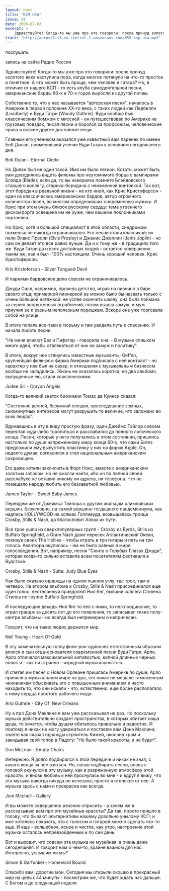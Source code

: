 ```yaml
---
layout: post
title: "КСП USA"
issue: 59
date: 2006-07-02
excerpt: >
    Здравствуйте! Когда-то мы уже про это говорили: после причуд золотого века наступила пора, когда многих потянуло на что-то простое и понятное. А что может быть проще, чем человек и гитара? Но, в отличие от нашего КСП - то есть клуба самодеятельной песни, американские барды 60-х и 70-х годов выросли из другой почвы.
track: "http://aerost8.s3.eu-central-1.amazonaws.com/059-ksp-usa.mp3"
---
```


послушать

запись на сайте Радио России

Здравствуйте! Когда-то мы уже про это говорили: после причуд золотого века наступила пора, когда многих потянуло на что-то простое и понятное. А что может быть проще, чем человек и гитара? Но, в отличие от нашего КСП - то есть клуба самодеятельной песни, американские барды 60-х и 70-х годов выросли из другой почвы.

Собственно то, что у нас называется "авторская песня", началось в Америке в первой половине XX-го века, с таких людей как Ледбелли (Leadbelly) и Вуди Гатри (Woody Guthrie). Вуди вообще был классическим бомжом с миссией - он путешествовал по Америке на грузовых поездах, писал песни и боролся за профсоюзы, человеческие права и всякие другие достойные вещи.

Главным его учеником оказался уже известный вам паренек по имени Боб Дилан, применивший учение Вуди Гатри к условиям сегодняшнего дня.

Bob Dylan - Eternal Circle

Но Дилан был не один такой. Имя им было легион. Кстати, может быть вам доводилось видеть фильмы про неутомимого борца с вампирами Блэйда (Blade); если да, то вы наверняка помните Блэйдовского старшего коллегу, старика-бородача с неизменной винтовкой. Так вот, этот бородач в реальной жизни - не кто иной, как Крис Кристоферсон - один из классических американских бардов, автор огромного количества песен, во многом определивших современную музыку. И Крис при этом очень близок русскому сердцу: тема утреннего дискомфорта освещена им не хуже, чем нашими поклонниками портвейна.

Но Крис, хотя и большой специалист в этой области, синдромом похмелья не никогда ограничивался. Его песни стали классикой; их пели Элвис Пресли (Elvis Presley) и Джанис Джоплин (Janis Joplin) - но сам он делает это все равно лучше. Да и к тому же - в традициях того же  Вуди Гатри да и всех достойных людей - остается совершенно таким же, как и был -100% настоящим. Очень хороший человек. Крис Кристоферсон.

Kris Kristoferson - Silver Tongued Devil

И парнями бардовское дело совсем не ограничивалось.

Джуди Силл, например, провела детство, играя на пианино в баре своего отца; примерной пионеркой ее можно было бы назвать только с очень большой натяжкой: не успев окончить школу, она была поймана за серию вооруженных ограблений, потом вышла замуж, и муж приучил ее к разным неполезным порошкам. Вскоре она уже торговала собой на улице.

В итоге попала все-таки в тюрьму и там увидела путь к спасению. И начала писать песни.

"На меня влияют Бах и Пифагор - говорила она. - В музыке слишком много идей, чтобы отвлекаться от них на замуж и политику".

В итоге, вокруг нее стянулись известные музыканты; Geffen, крупнейшая фолк-рок-фирма Америки подписала с ней контракт - но характер у нее был не сахар, и отношения с музыкальным бизнесом вообще не заладились. Жизнь ее оказалась коротка, но два альбома, выпущенные ею, стали классическими.

Judee Sill - Crayon Angels

Когда-то великий знаток биохимии Томас де Куинси сказал:

"Состояние вечной, безумной спешки, преследование земных, сиюминутных интересов могут разрушить то величие, что заложено во всех людях".

Вдумавшись в эту в виду простую фразу, один Джеймс Тэйлор совсем перестал куда-либо торопиться и расслабился до полного логического конца. Песни, которые у него получались в этом состоянии, пришлись настолько по душе напряженному миру конца 60-х, что сами Битлз предложили ему выпустить пластинку у них на фирме Apple. Он, недолго думая, согласился и стал национальным американским сокровищем.

Его даже хотели заключить в Форт Нокс, вместе с американским золотым запасом, но не смогли найти, ибо он по полной своей расслабухе не оставил никому ни адреса, ни телефона. Что не помешало народу любить его беззаветной любовью.

James Taylor - Sweet Baby James

Перейдем же от Джеймса Тэйлора к другим жильцам олимпийских вершин. Безусловно, на самой вершине тогдашнего пандемониума, как надпись HOLLYWOOD на холмах Голливуда, возвышалась троица Crosby, Stills & Nash, да благословит Аллах их пути.

Все трое ушли из сверхпопулярных групп - Crosby из Byrds, Stills из Buffalo Springfield, а Gram Nash даже пересек Атлантический Океан, покинув своих The Hollies - чтобы играть в три гитары и петь на три голоса. Авантюра окупилась - им не было равных в мире голосоведения. Вот, например, песня "Сюита о Голубых Глазах Джуди", которая когда-то сильно вставила всем посетителям фестиваля в Вудстоке.

Crosby, Stills & Nash - Suite: Judy Blue Eyes

Как было сказано однажды на одном пьяном углу: где трое, там и четверо. На втором альбоме к Crosby, Stills & Nash присоединился еще один голос: неотесанный правдолюб Нил Янг, бывший коллега Стивена Стилса по группе Buffalo Springfield.

И последующие декады Нил Янг то пел с ними, то пел поодиночке, то играл грандж за десять лет до его появления, то записывал тихие полу-кантри альбомы - но всегда был непримирим и непричесан.

Говорят, что на таких людях держится мир.

Neil Young - Heart Of Gold

В эту замечательную толпу фолк-рок-одиночек естественным образом влился и сын отца-основателя современной песни Вуди Гатри, Арло. Арло отличался максимальной хиповостью, копной длинных черных волос и - как ни странно - изрядной музыкальностью.

И спетая им песня о Новом Орлеане пришлась Америке по душе; Арло приняли в музыкальном мире на ура, что никак не мешало таможенным чиновникам обыскивать его с повышенным вниманием и часто находить то, что они искали - что, естественно, еще более располагало к нему сердца простого рабочего люда.

Arlo Guthrie - City Of  New Orleans

Ну а про Дона Маклина я вам уже рассказывал не раз. Но поскольку музыка действительно создает пространства, в которых обитает наша душа, то хочется, чтобы душам обиталось привольно и радостно. И поэтому я никак не могу удержаться и поставлю вам Дона Маклина; знаете как сказал однажды строитель Кижей, окончив храм и закидывая свой топор в Ладогу: "Не было такой красоты, и не будет".

Don McLean - Empty Chairs

Интересно. Я долго подбирался к этой передаче и никак не знал, с какого конца за нее взяться. Но, начав подбирать песни, вновь с головой окунулся в эту музыку, как в разряженную атмосферу этой красоты, и вновь любовь к ней проснулась во мне - и вдруг я вижу, что эта музыка никогда никуда не исчезала; просто я отвлекся от нее. А музыка здесь с нами и прекрасна как всегда.

Joni Mitchell - Gallery

И вы можете совершенно резонно спросить - а зачем же я рассказываю вам про эти музейные красоты? Да так, просто пришло в голову, что бывают альтернативы нашему довольно унылому КСП; и мне хотелось показать, что с голосом и гитарой можно сделать что-то еще. И еще - волшебное, ясное и чистое, как утро, настроение этой музыки осталось непревзойденным и по сей день.

Вот и выходит, что совсем эта музыка не музейная, а очень даже сегодняшняя. И говорит нам о чем-то, крайне важном для нас. Интересно, услышим ли мы?

Simon & Garfunkel - Homeward Bound

Спасибо вам, дорогие мои. Сегодня мы открыли окошко в прекрасный мир на целых 44 минуты - посмотрим же, что будет ждать нас дальше. С Богом и до следующей недели.
